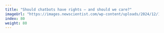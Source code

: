 ```yaml
---
title: "Should chatbots have rights – and should we care?"
imageUrl: "https://images.newscientist.com/wp-content/uploads/2024/12/17153008/SEI_233552771.jpg?width=788"
index: 80
weight: 80
---
```

